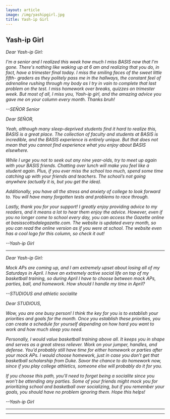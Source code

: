 ```yaml
---
layout: article
image: /img/yashipgirl.jpg
title: Yash-ip Girl
---
```


<h2>Yash-ip Girl</h2>


<i>Dear Yash-ip Girl: 

I'm a senior and I realized this week how much I miss BASIS now that I'm gone. There's nothing like waking up at 6 am and realizing that you do, in fact, have a trimester final today. I miss the smiling faces of the sweet little fifth- graders as they politely pass me in the hallways, the constant feel of adrenaline rushing through my body as I try in vain to complete that last problem on the test. I miss homework over breaks, quizzes on trimester week. But most of all, I miss you, Yash-ip girl, and the amazing advice you gave me on your column every month. Thanks bruh!

--SEÑOR Senior

Dear SEÑOR,

Yeah, although many sleep-deprived students find it hard to realize this, BASIS is a great place. The collection of faculty and students at BASIS is incredible, and the BASIS experience is entirely unique. But that does not mean that you cannot find experience what you enjoy about BASIS elsewhere.

While I urge you not to seek out any nine year-olds, try to meet up again with your BASIS friends. Chatting over lunch will make you feel like a student again. Plus, if you ever miss the school too much, spend some time catching up with your friends and teachers. The school’s not going anywhere (actually it is, but you get the idea).

Additionally, you have all the stress and anxiety of college to look forward to. You will have many forgotten tests and problems to race through.

Lastly, thank you for your support! I greatly enjoy providing advice to my readers, and it means a lot to hear them enjoy the advice. However, even if you no longer come to school every day, you can access the Gazette online at basisscottsdalegazette.com. The website is updated every month, so you can read the online version as if you were at school. The website even has a cool logo for this column, so check it out!

--Yash-ip Girl

-----------------------------------------------------------------------
<i>Dear Yash-ip Girl:

Mock APs are coming up, and I am extremely upset about losing all of my Saturdays in April. I have an extremely active social life on top of my basketball training, so during April I have to choose between mock APs, parties, ball, and homework. How should I handle my time in April?

--STUDIOUS and athletic socialite

Dear STUDIOUS,

Wow, you are one busy person! I think the key for you is to establish your priorities and goals for the month. Once you establish these priorities, you can create a schedule for yourself depending on how hard you want to work and how much sleep you need.

Personally, I would value basketball training above all. It keeps you in shape and serves as a great stress reliever. Work on your jumper, handles, and defense. You’d probably still have time for either homework or parties after your mock APs. I would choose homework, just in case you don’t get that basketball scholarship from Duke. Savor the chance to do homework now, since if you play college athletics, someone else will probably do it for you.

If you choose this path, you’ll need to forget being a socialite since you won’t be attending any parties. Some of your friends might mock you for prioritizing school and basketball over socializing, but if you remember your goals, you should have no problem ignoring them. Hope this helps!

--Yash-ip Girl

-----------------------------------------------------------------------

<hr style="border-color:#7D7D7D;height:0.5px;">


